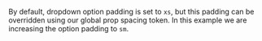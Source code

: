 By default, dropdown option padding is set to `xs`, but this padding can be overridden using our global prop spacing token. In this example we are increasing the option padding to `sm`.